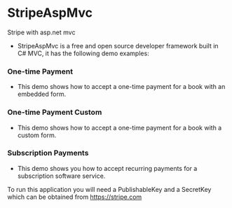 # StripeAspMvc
Stripe with asp.net mvc
- StripeAspMvc is a free and open source developer framework built in C# MVC, it has the following demo examples:

### One-time Payment
- This demo shows how to accept a one-time payment for a book with an embedded form.

### One-time Payment Custom
- This demo shows how to accept a one-time payment for a book with a custom form.

### Subscription Payments
- This demo shows you how to accept recurring payments for a subscription software service.

To run this application you will need a PublishableKey and a SecretKey which can be obtained from https://stripe.com 


